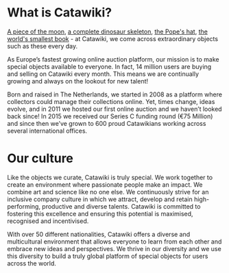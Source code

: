 # What is Catawiki?

[A piece of the moon](https://veiling.catawiki.nl/kavels/16212865-fragment-of-the-moon-in-a-medallion-12-15-g), [a complete dinosaur skeleton](https://auction.catawiki.com/kavels/6325173-complete-skeleton-of-a-woolly-mammoth-mammuthus-primigenius-5-5-metres-long-3-2-metres-high), [the Pope's hat](https://auction.catawiki.com/kavels/5023105-authentic-skullcap-worn-by-pope-francis-21st-century), [the world's smallest book](https://auction.catawiki.com/kavels/8360709-miniature-books-the-smallest-book-in-the-world-in-7-languages-der-olympische-eid-the-olympic-oath-1968) - at Catawiki, we come across extraordinary objects such as these every day.

As Europe’s fastest growing online auction platform, our mission is to make special objects available to everyone. In fact, 14 million users are buying and selling on Catawiki every month. This means we are continually growing and always on the lookout for new talent!

Born and raised in The Netherlands, we started in 2008 as a platform where collectors could manage their collections online. Yet, times change, ideas evolve, and in 2011 we hosted our first online auction and we haven’t looked back since! In 2015 we received our Series C funding round (€75 Million) and since then we’ve grown to 600 proud Catawikians working across several international offices.


# Our culture
Like the objects we curate, Catawiki is truly special. We work together to create an environment where passionate people make an impact. We combine art and science like no one else. We continuously strive for an inclusive company culture in which we attract, develop and retain high-performing, productive and diverse talents. Catawiki is committed to fostering this excellence and ensuring this potential is maximised, recognised and incentivised.

With over 50 different nationalities, Catawiki offers a diverse and multicultural environment that allows everyone to learn from each other and embrace new ideas and perspectives. We thrive in our diversity and we use this diversity to build a truly global platform of special objects for users across the world.

 
